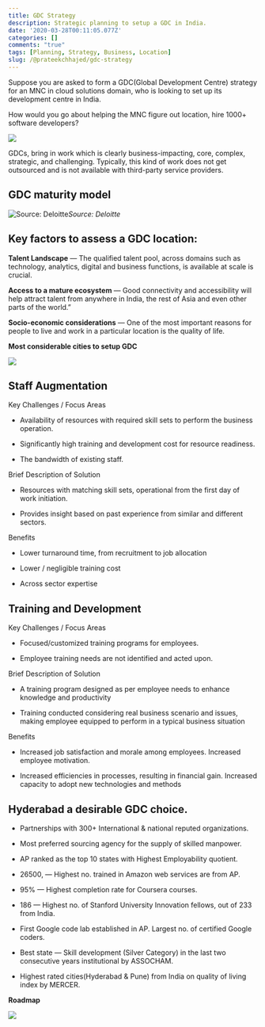 ```yaml
---
title: GDC Strategy
description: Strategic planning to setup a GDC in India.
date: '2020-03-28T00:11:05.077Z'
categories: []
comments: "true"
tags: [Planning, Strategy, Business, Location]
slug: /@prateekchhajed/gdc-strategy
---
```


Suppose you are asked to form a GDC(Global Development Centre) strategy for an MNC in cloud solutions domain, who is looking to set up its development centre in India.

How would you go about helping the MNC figure out location, hire 1000+ software developers?

![](https://cdn-images-1.medium.com/max/2000/0*aNMe7T1jrsaU_oqp)

GDCs, bring in work which is clearly business-impacting, core, complex, strategic, and challenging. Typically, this kind of work does not get outsourced and is not available with third-party service providers.

## GDC maturity model

![Source: Deloitte](https://cdn-images-1.medium.com/max/3200/0*GQL80PwGM9cnhGef)*Source: Deloitte*

## **Key factors to assess a GDC location:**

**Talent Landscape** — The qualified talent pool, across domains such as technology, analytics, digital and business functions, is available at scale is crucial.

**Access to a mature ecosystem** — Good connectivity and accessibility will help attract talent from anywhere in India, the rest of Asia and even other parts of the world.”

**Socio-economic considerations** — One of the most important reasons for people to live and work in a particular location is the quality of life.

**Most considerable cities to setup GDC**

![](https://cdn-images-1.medium.com/max/2008/1*4yND9x7JDLwVNKhpOPgM7Q.png)

## **Staff Augmentation**

Key Challenges / Focus Areas

* Availability of resources with required skill sets to perform the business operation.

* Significantly high training and development cost for resource readiness.

* The bandwidth of existing staff.

Brief Description of Solution

* Resources with matching skill sets, operational from the first day of work initiation.

* Provides insight based on past experience from similar and different sectors.

Benefits

* Lower turnaround time, from recruitment to job allocation

* Lower / negligible training cost

* Across sector expertise

## **Training and Development**

Key Challenges / Focus Areas

* Focused/customized training programs for employees.

* Employee training needs are not identified and acted upon.

Brief Description of Solution

* A training program designed as per employee needs to enhance knowledge and productivity

* Training conducted considering real business scenario and issues, making employee equipped to perform in a typical business situation

Benefits

* Increased job satisfaction and morale among employees. Increased employee motivation.

* Increased efficiencies in processes, resulting in financial gain. Increased capacity to adopt new technologies and methods

## **Hyderabad a desirable GDC choice.**

* Partnerships with 300+ International & national reputed organizations.

* Most preferred sourcing agency for the supply of skilled manpower.

* AP ranked as the top 10 states with Highest Employability quotient.

* 26500, — Highest no. trained in Amazon web services are from AP.

* 95% — Highest completion rate for Coursera courses.

* 186 — Highest no. of Stanford University Innovation fellows, out of 233 from India.

* First Google code lab established in AP. Largest no. of certified Google coders.

* Best state — Skill development (Silver Category) in the last two consecutive years institutional by ASSOCHAM.

* Highest rated cities(Hyderabad & Pune) from India on quality of living index by MERCER.

**Roadmap**

![](https://cdn-images-1.medium.com/max/2000/1*xPGHYNXCUdWFuOy37ftUcQ.png)
